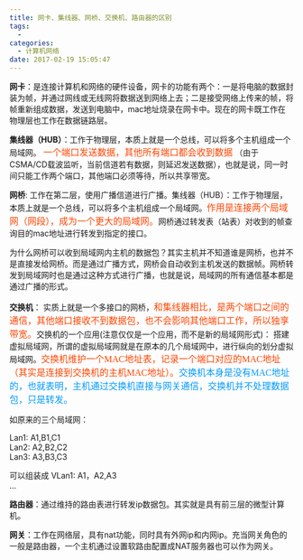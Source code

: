 ```yaml
---
title: 网卡、集线器、网桥、交换机、路由器的区别
tags:
  -
categories:
  - 计算机网络
date: 2017-02-19 15:05:47
---
```

**网卡**：是连接计算机和网络的硬件设备，网卡的功能有两个：一是将电脑的数据封装为帧，并通过网线或无线网将数据送到网络上去；二是接受网络上传来的帧，将帧重新组成数据，发送到电脑中，mac地址烧录在网卡中。现在的网卡既工作在物理层也工作在数据链路层。

**集线器（HUB）**：工作于物理层，本质上就是一个总线，可以将多个主机组成一个局域网。<font color=#FF4500 size=3 face="黑体" bgcolor=#0099ff> 一个端口发送数据，其他所有端口都会收到数据 </font> （由于CSMA/CD载波监听，当前信道若有数据，则延迟发送数据），也就是说，同一时间只能工作两个端口，其他端口必须等待，所以共享带宽。

**网桥**: 工作在第二层，使用广播信道进行广播。集线器（HUB）：工作于物理层，本质上就是一个总线，可以将多个主机组成一个局域网。<font color=#FF4500 size=3 face="黑体" bgcolor=#0099ff>作用是连接两个局域网（网段），成为一个更大的局域网。</font>网桥通过转发表（站表）对收到的帧查询目的mac地址进行转发到指定的接口。

为什么网桥可以收到局域网内主机的数据包？其实主机并不知道谁是网桥，也并不是直接发给网桥。而是通过广播方式，网桥会自动收到主机发送的数据帧。网桥转发到局域网时也是通过这种方式进行广播，也就是说，局域网的所有通信基本都是通过广播的形式。

**交换机**： 实质上就是一个多接口的网桥，<font color=#FF4500 size=3 face="黑体" bgcolor=#0099ff>和集线器相比，是两个端口之间的通信，其他端口接收不到数据包，也不会影响其他端口工作，所以独享带宽。</font>交换机的一个应用(注意仅仅是一个应用，而不是新的局域网形式)： 搭建虚拟局域网，所谓的虚拟局域网就是在原本的几个局域网中，进行纵向的划分虚拟局域网。<font color=#FF4500 size=3 face="黑体" bgcolor=#0099ff>交换机维护一个MAC地址表，记录一个端口对应的MAC地址（其实是连接到交换机的主机MAC地址）。</font><font color=#0099ff size=3 face="黑体" bgcolor=#0099ff>交换机本身是没有MAC地址的，也就表明，主机通过交换机直接与网关通信，交换机并不处理数据包，只是转发。</font>

如原来的三个局域网：

Lan1: A1,B1,C1<br>
Lan2: A2,B2,C2<br>
Lan3: A3,B3,C3<br>

可以组装成
VLan1: A1，A2,A3<br>
…

**路由器**：通过维持的路由表进行转发ip数据包。其实就是具有前三层的微型计算机。

**网关**：工作在网络层，具有nat功能，同时具有外网ip和内网ip。充当网关角色的一般是路由器，一个主机通过设置软路由配置成NAT服务器也可以作为网关。
